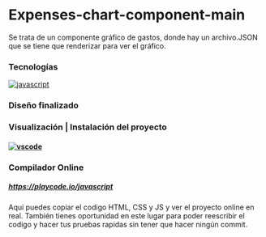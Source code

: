 # Expenses-chart-component-main




Se trata de un componente gráfico de gastos, donde hay un archivo.JSON que se tiene que renderizar para ver el gráfico.

### Tecnologías 
<a href='https://github.com/shivamkapasia0' target="_blank"><img alt='javascript' src='https://img.shields.io/badge/Javascript-100000?style=for-the-badge&logo=javascript&logoColor=000000&labelColor=FAD755&color=FAD755'/></a>
<a href='https://github.com/shivamkapasia0' target="_blank"><img alt='' src='https://img.shields.io/badge/CSS-100000?style=for-the-badge&logo=&logoColor=000000&labelColor=FAD755&color=6A94E7'/></a>
<a href='https://github.com/shivamkapasia0' target="_blank"><img alt='' src='https://img.shields.io/badge/HTML-100000?style=for-the-badge&logo=&logoColor=000000&labelColor=FAD755&color=EE4141'/></a>

### Diseño finalizado
### Visualización | Instalación del proyecto
#### <a href='https://github.com/shivamkapasia0' target="_blank"><img alt='vscode' src='https://img.shields.io/badge/vscode-100000?style=for-the-badge&logo=vscode&logoColor=000000&labelColor=FAD755&color=4A43FF'/></a>
### Compilador Online
##### https://playcode.io/javascript
Aqui puedes copiar el codigo HTML, CSS y JS y ver el proyecto online en real. 
También tienes oportunidad en este lugar para poder reescribir el codigo y hacer tus pruebas rapidas sin tener que hacer ningún commit.

 
